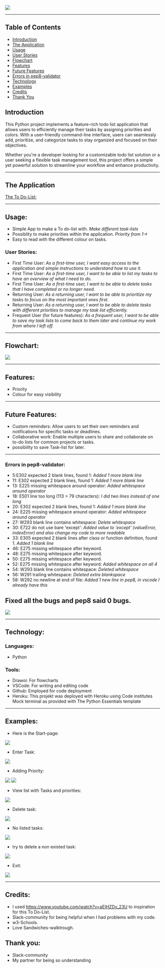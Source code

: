 <img src="images\FireShot Capture 010 - Am I Responsive_ - ui.dev.png">

<hr>

## Table of Contents
- [Introduction](#introduction)
- [The Application](#the-application)
- [Usage](#usage)
- [User Stories](#user-stories)
- [Flowchart](#flowchart)
- [Features](#features)
- [Future Features](#future-features)
- [Errors in pep8-validator](#errors-in-pep8-validator)
- [Technology](#technology)
- [Examples](#examples)
- [Credits](#credits)
- [Thank You](#thank-you)

## Introduction
This Python project implements a feature-rich todo list application that allows users to efficiently manage their tasks by assigning priorities and colors. With a user-friendly command-line interface, users can seamlessly add, prioritize, and categorize tasks to stay organized and focused on their objectives.

Whether you're a developer looking for a customizable todo list solution or a user seeking a flexible task management tool, this project offers a simple yet powerful solution to streamline your workflow and enhance productivity.
 
<hr>

## The Application

[The To Do-List:](https://to-do-list123-c5071acf7cf9.herokuapp.com/)

<hr>

## Usage: 
* Simple App to make a To do-list with.
 _Make different task-lists_ 
* Possiblity to make priorities within the application.
 _Priority from 1->_
* Easy to read with the different colour on tasks.

### User Stories:
* First Time User: *As a first-time user, I want easy access to the application and simple instructions to understand how to use it.*
* First Time User: *As a first-time user, I want to be able to list my tasks to have an overview of what I need to do.*
* First Time User: *As a first-time user, I want to be able to delete tasks that I have completed or no longer need.*
* Returning User: *As a returning user, I want to be able to prioritize my tasks to focus on the most important ones first.*
* Returning User: *As a returning user, I want to be able to delete tasks with different priorities to manage my task list efficiently.*
* Frequent User (for future features): *As a frequent user, I want to be able to save my task lists to come back to them later and continue my work from where I left off.*

<hr>

## Flowchart:

<img src="images\flowchart.png">

<hr>

## Features: 
* Priority 
* Colour for easy visibility

<hr>

## Future Features:
* Custom reminders: Allow users to set their own reminders and notifications for specific tasks or deadlines.
* Collaborative work: Enable multiple users to share and collaborate on to-do lists for common projects or tasks.
* possibility to save Task-list for later.

<hr>

### Errors in pep8-validator:
* 5:E302 expected 2 blank lines, found 1:
    *Added 1 more blank line*
* 11: E302 expected 2 blank lines, found 1:
    *Added 1 more blank line*
* 13: E225 missing whitespace around operator:
    *Added whitespace around operator*
* 18: E501 line too long (113 > 79 characters):
    *I did two lines instead of one long*
* 20: E302 expected 2 blank lines, found 1:
    *Added 1 more blank line*
* 24: E225 missing whitespace around operator:
    *Added whitespace around operator*
* 27: W293 blank line contains whitespace:
    *Delete whitespace*
* 30: E722 do not use bare 'except':
    *Added value to 'except' (valueError, indexError) and also change my code to more readable*
* 33: E305 expected 2 blank lines after class or function definition, found 1.
    *Added 1 blank line*
* 46: E275 missing whitespace after keyword.
* 48: E275 missing whitespace after keyword.
* 50: E275 missing whitespace after keyword.
* 52: E275 missing whitespace after keyword:
    *Added whitespace on all 4*
* 54: W293 blank line contains whitespace:
    *Deleted whitespace*
* 56: W291 trailing whitespace:
    *Deleted extra blankspace*
* 58: W292 no newline at end of file:
    *Added 1 new line in pep8, in vscode I already have this*

## Fixed all the bugs and pep8 said 0 bugs.
<img src="images\pep8.png">

<hr>

## Technology:
###  Languages:
* Python

### Tools:
* Drawoi: For flowcharts
* VSCode: For writing and editing code
* Github: Employed for code deployment
* Heroku: This projekt was deployed with Heroku using Code institutes Mock terminal as provided with The Python Essentials template

<hr>

## Examples: 
* Here is the Start-page:
<img src="images\page1.png">

* Enter Task:
<img src="images\page2.png">

* Adding Priority:
<img src="images\page3.png">
<img src="images\page4.png">

* View list with Tasks and priorities:
<img src="images\page6.png">

* Delete task:
<img src="images\page8.png">

* No listed tasks:
<img src="images\page12.png">

* try to delete a non existed task:
<img src="images\page13.png">

* Exit:
<img src="images\page14.png">





<hr>

## Credits:
* I used https://www.youtube.com/watch?v=aEIHZDv_23U to inspiration for this To Do-List.
* Slack-community for being helpful when I had problems with my code.
* w3-Schools.
* Love Sandwiches-walktrough.

## Thank you:
* Slack-community
* My partner for being so understanding
